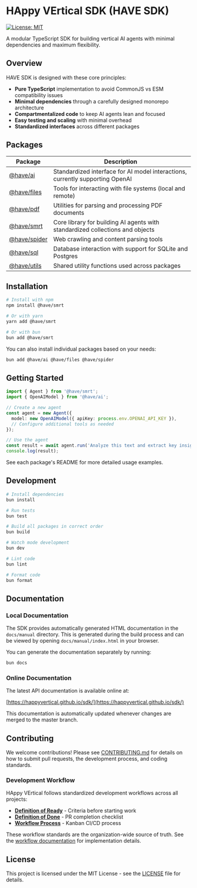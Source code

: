 # HAppy VErtical SDK (HAVE SDK)

[![License: MIT](https://img.shields.io/badge/License-MIT-blue.svg)](https://opensource.org/licenses/MIT)

A modular TypeScript SDK for building vertical AI agents with minimal dependencies and maximum flexibility.

## Overview

HAVE SDK is designed with these core principles:

- **Pure TypeScript** implementation to avoid CommonJS vs ESM compatibility issues
- **Minimal dependencies** through a carefully designed monorepo architecture
- **Compartmentalized code** to keep AI agents lean and focused
- **Easy testing and scaling** with minimal overhead
- **Standardized interfaces** across different packages

## Packages

| Package | Description |
|---------|-------------|
| [@have/ai](./packages/ai/) | Standardized interface for AI model interactions, currently supporting OpenAI |
| [@have/files](./packages/files/) | Tools for interacting with file systems (local and remote) |
| [@have/pdf](./packages/pdf/) | Utilities for parsing and processing PDF documents |
| [@have/smrt](./packages/smrt/) | Core library for building AI agents with standardized collections and objects |
| [@have/spider](./packages/spider/) | Web crawling and content parsing tools |
| [@have/sql](./packages/sql/) | Database interaction with support for SQLite and Postgres |
| [@have/utils](./packages/utils/) | Shared utility functions used across packages |

## Installation

```bash
# Install with npm
npm install @have/smrt

# Or with yarn
yarn add @have/smrt

# Or with bun
bun add @have/smrt
```

You can also install individual packages based on your needs:

```bash
bun add @have/ai @have/files @have/spider
```

## Getting Started

```typescript
import { Agent } from '@have/smrt';
import { OpenAIModel } from '@have/ai';

// Create a new agent
const agent = new Agent({
  model: new OpenAIModel({ apiKey: process.env.OPENAI_API_KEY }),
  // Configure additional tools as needed
});

// Use the agent
const result = await agent.run('Analyze this text and extract key insights');
console.log(result);
```

See each package's README for more detailed usage examples.

## Development

```bash
# Install dependencies
bun install

# Run tests
bun test

# Build all packages in correct order
bun build

# Watch mode development
bun dev

# Lint code
bun lint

# Format code
bun format
```

## Documentation

### Local Documentation

The SDK provides automatically generated HTML documentation in the `docs/manual` directory.
This is generated during the build process and can be viewed by opening `docs/manual/index.html` in your browser.

You can generate the documentation separately by running:

```bash
bun docs
```

### Online Documentation

The latest API documentation is available online at:

[https://happyvertical.github.io/sdk/](https://happyvertical.github.io/sdk/)

This documentation is automatically updated whenever changes are merged to the master branch.

## Contributing

We welcome contributions! Please see [CONTRIBUTING.md](./CONTRIBUTING.md) for details on how to submit pull requests, the development process, and coding standards.

### Development Workflow

HAppy VErtical follows standardized development workflows across all projects:

- **[Definition of Ready](./docs/workflow/DEFINITION_OF_READY.md)** - Criteria before starting work
- **[Definition of Done](./docs/workflow/DEFINITION_OF_DONE.md)** - PR completion checklist  
- **[Workflow Process](./docs/workflow/KANBAN.md)** - Kanban CI/CD process

These workflow standards are the organization-wide source of truth. See the [workflow documentation](./docs/workflow/) for implementation details.

## License

This project is licensed under the MIT License - see the [LICENSE](./LICENSE) file for details.